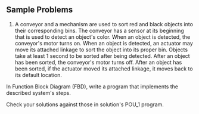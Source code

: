 ## Sample Problems

1. A conveyor and a mechanism are used to sort red and black objects into their corresponding bins. The conveyor has a sensor at its beginning that is used to detect an object's color. When an object is detected, the conveyor's motor turns on. When an object is detected, an actuator may move its attached linkage to sort the object into its proper bin. Objects take at least 1 second to be sorted after being detected. After an object has been sorted, the conveyor's motor turns off. After an object has been sorted, if the actuator moved its attached linkage, it moves back to its default location.

In Function Block Diagram (FBD), write a program that implements the described system's steps.

Check your solutions against those in solution's POU_1 program.
